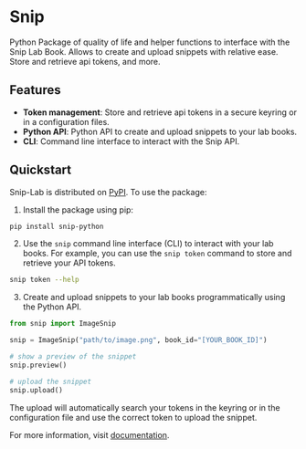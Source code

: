 # Snip

Python Package of quality of life and helper functions to interface with the Snip Lab Book. Allows to create and upload snippets with relative ease. Store and retrieve api tokens, and more.

## Features

<!-- start features -->

- **Token management**: Store and retrieve api tokens in a secure keyring or in a configuration files.
- **Python API**: Python API to create and upload snippets to your lab books.
- **CLI**: Command line interface to interact with the Snip API.

<!-- end features -->

## Quickstart

<!-- start quickstart -->

Snip-Lab is distributed on [PyPI]. To use the package:

1. Install the package using pip:

```bash
pip install snip-python
```
2. Use the `snip` command line interface (CLI) to interact with your lab books. For example, you can use the `snip token` command to store and retrieve your API tokens.

```bash
snip token --help
```

3. Create and upload snippets to your lab books programmatically using the Python API.

```python
from snip import ImageSnip

snip = ImageSnip("path/to/image.png", book_id="[YOUR_BOOK_ID]")

# show a preview of the snippet
snip.preview()
```

```python
# upload the snippet
snip.upload()
```

The upload will automatically search your tokens in the keyring or in the configuration file and use the correct token to upload the snippet.

[pypi]: https://pypi.org/project/snip-lab/

<!-- end quickstart -->


For more information, visit [documentation][quickstart-docs].

[quickstart-docs]: TODO-addlink

